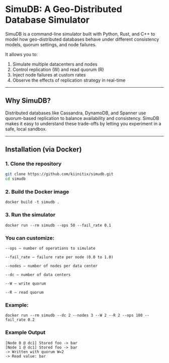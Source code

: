 # SimuDB: A Geo-Distributed Database Simulator

SimuDB is a command-line simulator built with Python, Rust, and C++ to model how geo-distributed databases behave under different consistency models, quorum settings, and node failures.

It allows you to:
1. Simulate multiple datacenters and nodes
2. Control replication (W) and read quorum (R)
3. Inject node failures at custom rates
4. Observe the effects of replication strategy in real-time

---

## Why SimuDB?

Distributed databases like Cassandra, DynamoDB, and Spanner use quorum-based replication to balance availability and consistency. SimuDB makes it easy to understand these trade-offs by letting you experiment in a safe, local sandbox.

---

## Installation (via Docker)

### 1. Clone the repository

```bash
git clone https://github.com/kiinitix/simudb.git
cd simudb
```

### 2. Build the Docker image

```
docker build -t simudb .
```

### 3. Run the simulator

```
docker run --rm simudb --ops 50 --fail_rate 0.1
```

### You can customize:

    --ops – number of operations to simulate

    --fail_rate – failure rate per node (0.0 to 1.0)

    --nodes – number of nodes per data center

    --dc – number of data centers

    --W – write quorum

    --R – read quorum

### Example:

```
docker run --rm simudb --dc 2 --nodes 3 --W 2 --R 2 --ops 100 --fail_rate 0.2
```

### Example Output

```
[Node 0 @ dc1] Stored foo -> bar
[Node 1 @ dc1] Stored foo -> bar
-> Written with quorum W=2
-> Read value: bar
```

